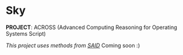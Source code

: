 # Sky
**PROJECT**: ACROSS (Advanced Computing Reasoning for Operating Systems Script)

_This project uses methods from [SAID](https://stopai.haxs.dev/)_
Coming soon :)
